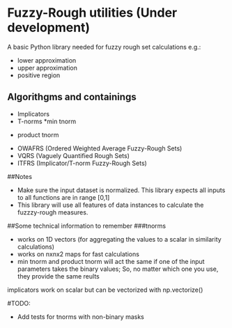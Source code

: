 # Fuzzy-Rough utilities (Under development)

A basic Python library needed for fuzzy rough set calculations e.g.:

- lower approximation
- upper approximation
- positive region

## Algorithgms and containings

- Implicators
- T-norms
*min tnorm
* product tnorm
- OWAFRS (Ordered Weighted Average Fuzzy-Rough Sets) 
- VQRS (Vaguely Quantified Rough Sets)
- ITFRS (Implicator/T-norm Fuzzy-Rough Sets)

##Notes
- Make sure the input dataset is normalized. This library expects all inputs to all functions are in range [0,1]
- This library will use all features of data instances to calculate the fuzzzy-rough measures.


##Some technical information to remember
###tnorms
- works on 1D vectors (for aggregating the values to a scalar in similarity calculations)
- works on nxnx2 maps for fast calculations
- min tnorm and product tnorm will act the same if one of the input parameters takes the binary values; So, no matter which one you use, they provide the same reults

implicators work on scalar but can be vectorized with np.vectorize()



#TODO:
- Add tests for tnorms with non-binary masks